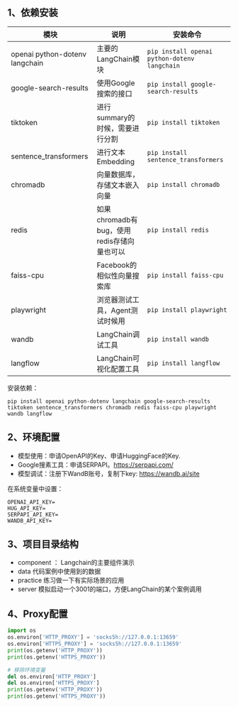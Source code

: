 ## 1、依赖安装

| 模块                     | 说明                                         | 安装命令                          |
|--------------------------|----------------------------------------------|-----------------------------------|
| openai python-dotenv langchain | 主要的LangChain模块                         | `pip install openai python-dotenv langchain` |
| google-search-results    | 使用Google搜索的接口                         | `pip install google-search-results` |
| tiktoken                 | 进行summary的时候，需要进行分割              | `pip install tiktoken`            |
| sentence_transformers    | 进行文本Embedding                            | `pip install sentence_transformers` |
| chromadb                 | 向量数据库，存储文本嵌入向量                 | `pip install chromadb`            |
| redis                    | 如果chromadb有bug，使用redis存储向量也可以   | `pip install redis`               |
| faiss-cpu                | Facebook的相似性向量搜索库                   | `pip install faiss-cpu`           |
| playwright               | 浏览器测试工具，Agent测试时候用              | `pip install playwright`          |
| wandb                    | LangChain调试工具                            | `pip install wandb`               |
| langflow                 | LangChain可视化配置工具                      | `pip install langflow`            |

安装依赖：
```
pip install openai python-dotenv langchain google-search-results tiktoken sentence_transformers chromadb redis faiss-cpu playwright wandb langflow
```
## 2、环境配置

- 模型使用：申请OpenAPI的Key、申请HuggingFace的Key.
- Google搜素工具：申请SERPAPI。https://serpapi.com/
- 模型调试：注册下WandB账号，复制下key:  https://wandb.ai/site

在系统变量中设置：

```
OPENAI_API_KEY=
HUG_API_KEY=
SERPAPI_API_KEY=
WANDB_API_KEY=
```

## 3、项目目录结构

- component ： Langchain的主要组件演示
- data 代码案例中使用到的数据
- practice  练习做一下有实际场景的应用
- server  模拟启动一个3001的端口，方便LangChain的某个案例调用


## 4、Proxy配置

```python
import os
os.environ['HTTP_PROXY'] = 'socks5h://127.0.0.1:13659'
os.environ['HTTPS_PROXY'] = 'socks5h://127.0.0.1:13659'
print(os.getenv('HTTP_PROXY'))
print(os.getenv('HTTPS_PROXY'))

# 移除环境变量
del os.environ['HTTP_PROXY']
del os.environ['HTTPS_PROXY']
print(os.getenv('HTTP_PROXY'))
print(os.getenv('HTTPS_PROXY'))
```
